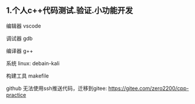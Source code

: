 ## 1.个人c++代码测试.验证.小功能开发

编辑器 vscode

调试器 gdb

编译器 g++

系统 linux: debain-kali

构建工具 makefile

github 无法使用ssh推送代码，迁移到gitee:
https://gitee.com/zero2200/cpp-practice
